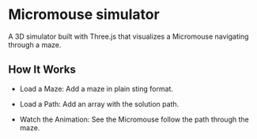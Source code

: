 # Micromouse simulator

A 3D simulator built with Three.js that visualizes a Micromouse navigating through a maze.

## How It Works

- Load a Maze: Add a maze in plain sting format.

- Load a Path: Add an array with the solution path.

- Watch the Animation: See the Micromouse follow the path through the maze.
